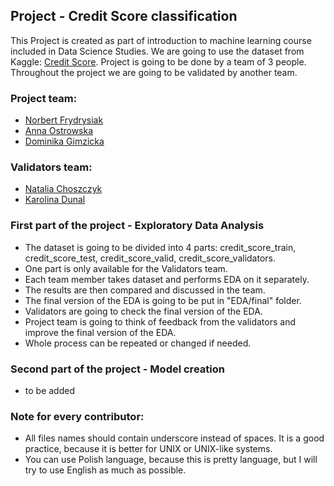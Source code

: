 ## Project - Credit Score classification
This Project is created as part of introduction to machine learning course included in Data Science Studies.
We are going to use the dataset from Kaggle: [Credit Score](https://www.kaggle.com/datasets/conorsully1/credit-score).
Project is going to be done by a team of 3 people. Throughout the project we are going to be validated by another team.

### Project team:
- [Norbert Frydrysiak](https://github.com/fantasy2fry)
- [Anna Ostrowska](https://github.com/annaostrowska03)
- [Dominika Gimzicka](https://github.com/GimzickaDominika?fbclid=IwAR117ek299FTZ05YrRQHRcsr8fk-1SZ2kE59icbJIOspeX861-zq1do5MqY)

### Validators team:
- [Natalia Choszczyk](https://github.com/nataliachoszczyk)
- [Karolina Dunal](https://github.com/xxkaro)

### First part of the project - Exploratory Data Analysis
- The dataset is going to be divided into 4 parts: credit_score_train, credit_score_test, credit_score_valid, credit_score_validators.
- One part is only available for the Validators team.
- Each team member takes dataset and performs EDA on it separately.
- The results are then compared and discussed in the team.
- The final version of the EDA is going to be put in "EDA/final" folder.
- Validators are going to check the final version of the EDA.
- Project team is going to think of feedback from the validators and improve the final version of the EDA.
- Whole process can be repeated or changed if needed.

### Second part of the project - Model creation
- to be added

### Note for every contributor:
- All files names should contain underscore instead of spaces. It is a good practice, because it is better for UNIX or UNIX-like systems.
- You can use Polish language, because this is pretty language, but I will try to use English as much as possible.